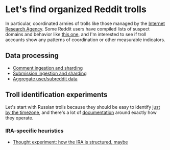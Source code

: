 # Let's find organized Reddit trolls
In particular, coordinated armies of trolls like those managed by the [Internet
Research Agency](https://en.wikipedia.org/wiki/Internet_Research_Agency). Some
Reddit users have compiled lists of suspect domains and behavior like [this
one](https://www.reddit.com/r/Fuckthealtright/comments/9hspmo/the_donald_is_actively_promoting_russian/),
and I'm interested to see if troll accounts show any patterns of coordination or
other measurable indicators.

## Data processing
- [Comment ingestion and sharding](data-comment-ingestion.md)
- [Submission ingestion and sharding](data-submission-ingestion.md)
- [Aggregate user/subreddit data](data-aggregate.md)

## Troll identification experiments
Let's start with Russian trolls because they should be easy to identify [just by
the timezone](https://twitter.com/LamarWhiteJr/status/1040138113279045632), and
there's a lot of
[documentation](https://en.wikipedia.org/wiki/Timeline_of_Russian_interference_in_the_2016_United_States_elections)
around exactly how they operate.

### IRA-specific heuristics
- [Thought experiment: how the IRA is structured, maybe](ira-structure.md)
